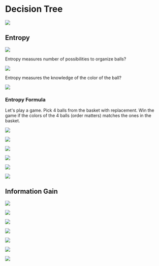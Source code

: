 # Decision Tree

![](images/2020-03-29-23-01-28.png)

## Entropy
![](images/2020-03-29-23-02-43.png)

Entropy measures number of possibilities to organize balls?

![](images/2020-03-29-23-03-53.png)

Entropy measures the knowledge of the color of the ball?

![](images/2020-03-29-23-07-52.png)

### Entropy Formula

Let's play a game. Pick 4 balls from the basket with replacement. Win the game if the colors of the 4 balls (order matters) matches the ones in the basket.

![](images/2020-03-29-23-11-11.png)

![](images/2020-03-29-23-11-24.png)

![](images/2020-03-29-23-12-57.png)

![](images/2020-03-29-23-14-28.png)

![](images/2020-03-29-23-15-14.png)

![](images/2020-03-29-23-17-39.png)

## Information Gain

![](images/2020-03-29-23-19-05.png)

![](images/2020-03-29-23-19-49.png)

![](images/2020-03-29-23-21-13.png)

![](images/2020-03-30-13-01-27.png)

![](2020-04-07-12-34-49.png)

![](2020-04-07-12-35-28.png)

![](2020-04-07-12-35-46.png)
